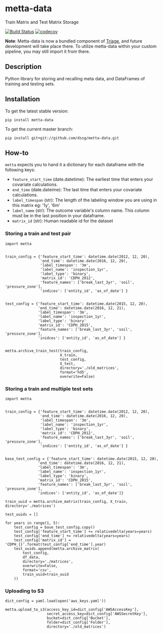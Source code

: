# metta-data

Train Matrix and Test Matrix Storage

[![Build Status](https://travis-ci.org/dssg/metta-data.svg?branch=master)](https://travis-ci.org/dssg/metta-data)
[![codecov](https://codecov.io/gh/dssg/metta-data/branch/master/graph/badge.svg)](https://codecov.io/gh/dssg/metta-data)

**Note**: Metta-data is now a bundled component of [Triage](https://github.com/dssg/triage), and future development will take place there. To utilize metta-data within your custom pipeline, you may still import it from there.

##  Description

Python library for storing and recalling meta data, and DataFrames of training and
testing sets.

## Installation
To get the latest stable version:
```
pip install metta-data
```

To get the current master branch:
```
pip install git+git://github.com/dssg/metta-data.git
```


## How-to

`metta` expects you to hand it a dictionary for each dataframe with the following keys:
- `feature_start_time` (date.datetime): The earliest time that enters your covariate calculations.
- `end_time` (date.dateime): The last time that enters your covariate calculations.
- `label_timespan` (str): The length of the labeling window you are using in this matrix eg: '1y', '6m'
- `label_name` (str): The outcome variable's column name. This column must be in the last position in your dataframe.
- `matrix_id` (str): Human readable id for the dataset

### Storing a train and test pair
```
import metta


train_config = {'feature_start_time': datetime.date(2012, 12, 20),
                'end_time': datetime.date(2016, 12, 20),
                'label_timespan': '3m',
                'label_name': 'inspection_1yr',
                'label_type': 'binary',
                'matrix_id': 'CDPH_2012',
                'feature_names': ['break_last_3yr', 'soil', 'pressure_zone'],
                'indices': ['entity_id', 'as_of_date'] }


test_config = {'feature_start_time': datetime.date(2015, 12, 20),
               'end_time': datetime.date(2016, 12, 21),
               'label_timespan': '3m',
               'label_name': 'inspection_1yr',
               'label_type': 'binary'
               'matrix_id': 'CDPH_2015',
               'feature_names': ['break_last_3yr', 'soil', 'pressure_zone'],
               'inidces': ['entity_id', 'as_of_date'] }


metta.archive_train_test(train_config,
                         X_train,
                         test_config,
                         X_test,
                         directory='./old_matrices',
                         format='hd5',
                         overwrite=False)
```

### Storing a train and multiple test sets
```
import metta


train_config = {'feature_start_time': datetime.date(2012, 12, 20),
                'end_time': datetime.date(2016, 12, 20),
                'label_timespan': '3m',
                'label_name': 'inspection_1yr',
                'label_type': 'binary',
                'matrix_id': 'CDPH_2012',
                'feature_names': ['break_last_3yr', 'soil', 'pressure_zone'],
                'indices': ['entity_id', 'as_of_date'] }


base_test_config = {'feature_start_time': datetime.date(2015, 12, 20),
               'end_time': datetime.date(2016, 12, 21),
               'label_timespan': '3m',
               'label_name': 'inspection_1yr',
               'label_type': 'binary',
               'matrix_id': 'CDPH_2015',
               'feature_names': ['break_last_3yr', 'soil', 'pressure_zone'],
               'indices': ['entity_id', 'as_of_date']}

train_uuid = metta.archive_matrix(train_config, X_train, directory='./matrices')

test_uuids = []

for years in range(1, 5):
	test_config = base_test_config.copy()
	test_config['feature_start_time'] += relativedelta(years=years)
	test_config['end_time'] += relativedelta(years=years)
	test_config['matrix_id'] = 'CDPH_{}'.format(test_config['end_time'].year)
	test_uuids.append(metta.archive_matrix(
		test_config,
		df_data,
		directory='./matrices',
        overwrite=False,
		format='csv',
		train_uuid=train_uuid
	))

```


### Uploading to S3
```
dict_config = yaml.load(open('aws_keys.yaml'))

metta.upload_to_s3(access_key_id=dict_config['AWSAccessKey'],
                   secret_access_key=dict_config['AWSSecretKey'],
                   bucket=dict_config['Bucket'],
                   folder=dict_config['Folder'],
                   directory='./old_matrices')

```
